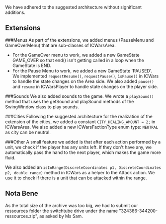 We have adhered to the suggested architecture without significant additions.

## Extensions

###Menus
As part of the extensions, we added menus (PauseMenu and GameOverMenu) that are sub-classes of ICWarsArea.
- For the GameOver menu to work, we added a new GameState GAME_OVER so that end() isn't getting called in a loop when 
the GameState is END.
- For the Pause Menu to work, we added a new GameState 'PAUSED'.  
We implemented ```requestResume()```, ```requestPause()```, ```ìsPause()``` in ICWars to handle the state changes on the
Area side. 
We also added ``pause()`` and ```resume``` in ICWarsPlayer to handle state changes on the player side.



###Sounds
We also added sounds to the game. We wrote a ```playSound()``` method that uses the getSound and playSound methods of 
the SwingWindow class to play sounds.

###Cities
Following the suggested architecture for the realization of the extension of the cities, we added a constant 
```CITY_HEALING_AMOUNT = 2;``` in ICWarsArea.
We also added a new ICWarsFactionType enum type: ```NEUTRAL``` as city can be neutral.


###Other
A small feature we added is that after each action performed by a unit, we check if the player has any units left. 
If they don't have any, we automatically pass the hand to the next player, which makes the game more fluid.  

We also added an ```isInRange(DiscreteCoordinates p1, DiscreteCoordinates p2, double range)``` method in ICWars as
a helper to the Attack action. We use it to check if there is a unit that can be attacked within the range.

## Nota Bene

As the total size of the archive was too big, we had to submit our ressources folder the switchtube drive under the name
"324366-344200-ressources.zip", as asked by Ms Sam.